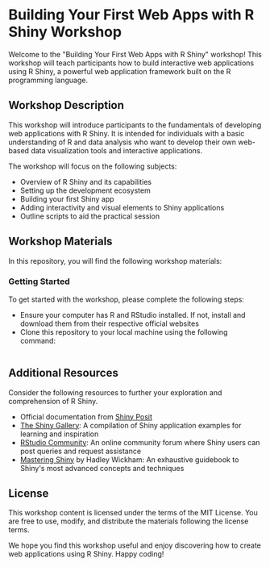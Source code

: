 # Building Your First Web Apps with R Shiny Workshop

Welcome to the "Building Your First Web Apps with R Shiny" workshop! This workshop will teach participants how to build interactive web applications using R Shiny, a powerful web application framework built on the R programming language.

## Workshop Description

This workshop will introduce participants to the fundamentals of developing web applications with R Shiny. It is intended for individuals with a basic understanding of R and data analysis who want to develop their own web-based data visualization tools and interactive applications.

The workshop will focus on the following subjects:

- Overview of R Shiny and its capabilities
- Setting up the development ecosystem
- Building your first Shiny app
- Adding interactivity and visual elements to Shiny applications
- Outline scripts to aid the practical session

## **Workshop Materials**

In this repository, you will find the following workshop materials:

### Getting Started

To get started with the workshop, please complete the following steps:
- Ensure your computer has R and RStudio installed. If not, install and download them from their respective official websites
- Clone this repository to your local machine using the following command:

```{bash}

```

## Additional Resources

Consider the following resources to further your exploration and comprehension of R Shiny.

-   Official documentation from [Shiny Posit](https://shiny.posit.co/)
-   [The Shiny Gallery](https://shiny.posit.co/r/gallery/): A compilation of Shiny application examples for learning and inspiration
-   [RStudio Community](https://community.rstudio.com/c/shiny/8): An online community forum where Shiny users can post queries and request assistance
-   [Mastering Shiny](https://mastering-shiny.org/) by Hadley Wickham: An exhaustive guidebook to Shiny's most advanced concepts and techniques

## License

This workshop content is licensed under the terms of the MIT License. You are free to use, modify, and distribute the materials following the license terms.

We hope you find this workshop useful and enjoy discovering how to create web applications using R Shiny. Happy coding!
